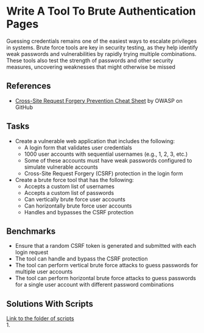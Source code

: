 # Write A Tool To Brute Authentication Pages
Guessing credentials remains one of the easiest ways to escalate privileges in systems. Brute force tools are key in security testing, as they help identify weak passwords and vulnerabilities by rapidly trying multiple combinations. These tools also test the strength of passwords and other security measures, uncovering weaknesses that might otherwise be missed

## References
- [Cross-Site Request Forgery Prevention Cheat Sheet](https://github.com/OWASP/CheatSheetSeries/blob/master/cheatsheets/Cross-Site_Request_Forgery_Prevention_Cheat_Sheet.md) by OWASP on GitHub

## Tasks
- Create a vulnerable web application that includes the following:
  - A login form that validates user credentials
  - 1000 user accounts with sequential usernames (e.g., 1, 2, 3, etc.)
  - Some of these accounts must have weak passwords configured to simulate vulnerable accounts
  - Cross-Site Request Forgery (CSRF) protection in the login form
- Create a brute force tool that has the following:
  - Accepts a custom list of usernames
  - Accepts a custom list of passwords
  - Can vertically brute force user accounts
  - Can horizontally brute force user accounts
  - Handles and bypasses the CSRF protection
  

## Benchmarks
- Ensure that a random CSRF token is generated and submitted with each login request
- The tool can handle and bypass the CSRF protection
- The tool can perform vertical brute force attacks to guess passwords for multiple user accounts
- The tool can perform horizontal brute force attacks to guess passwords for a single user account with different password combinations


## Solutions With Scripts
[Link to the folder of scripts](https://github.com/aaronamran/MCSI-Remote-Cybersecurity-Internship/tree/main/Penetration%20Testing/scripts/brute-auth-pages) 
<br/>
1. 
